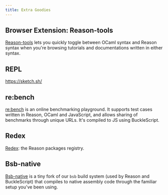 ```yaml
---
title: Extra Goodies
---
```


## Browser Extension: Reason-tools

[Reason-tools](https://github.com/reasonml/reason-tools) lets you quickly toggle between OCaml syntax and Reason syntax when you're browsing tutorials and documentations written in either syntax.

## REPL

https://sketch.sh/

## re:bench

[re:bench](https://rebench.github.io) is an online benchmarking playground. It supports test cases written in Reason, OCaml and JavaScript, and allows sharing of benchmarks through unique URLs. It's compiled to JS using BuckleScript.

## Redex

[Redex](https://redex.github.io): the Reason packages registry.

## Bsb-native

[Bsb-native](https://github.com/bsansouci/bsb-native) is a tiny fork of our `bsb` build system (used by Reason and BuckleScript) that compiles to native assembly code through the familiar setup you've been using.
